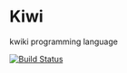 # Kiwi
kwiki programming language


[![Build Status](https://travis-ci.org/lawl-dev/Kiwi.svg?branch=master)](https://travis-ci.org/lawl-dev/Kiwi)